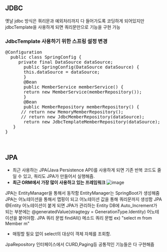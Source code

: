 ## JDBC
옛날 jdbc 방식은 쿼리문과 예외처리까지 다 들어가도록 코딩하게 되어있지만 jdbcTemplate을 사용하게 되면 쿼리문만으로 기능을 구현 가능
### JdbcTemplate 사용하기 위한 스프링 설정 변경
<pre>
@Configuration
  public class SpringConfig {
     private final DataSource dataSource;
       public SpringConfig(DataSource dataSource) {
       this.dataSource = dataSource;
       }
       @Bean
       public MemberService memberService() {
       return new MemberService(memberRepository());
       }
       @Bean
       public MemberRepository memberRepository() {
      // return new MemoryMemberRepository();
      // return new JdbcMemberRepository(dataSource);
       return new JdbcTemplateMemberRepository(dataSource);
   }
}


</pre>


## JPA
- 최근 사용하는 JPA(Java Persistence API)를 사용하게 되면 기존 반복 코드도 줄일 수 있고, 쿼리도 JPA가 만들어서 실행해줌. 
- **최근 ORM에서 가장 많이 사용하고 있는 프레임워크**
![image](https://user-images.githubusercontent.com/59104703/163537430-5e4c3774-e050-440d-a23c-b5fa70482740.png)

JPA는 EntityManager을 통해서 동작함 EntityManager는 SpringBoot가 생성해줌
JPA는 어노테이션을 통해서 맵핑이 되고 어노테이션 값을 통해 쿼리문까지 생성함
JPA @Entity 어노테이션이 붙게 되면 JPA가 관리하는 Entity
DB에 Auto_Increment가 되는 부분에는 @generatedValue(stragtegy = GenerationType.Identity) 어노테이션을 붙어야함.
JPA 쿼리 문법
findAll() 메소드 쿼리 문법 ex) "select m from Member m" 
- 매핑할 필요 없이 select의 대상이 객체 자체를 조회함.

JpaRepository 인터페이스에서 CURD,Paging등 공통적인 기능들은 다 구현해줌
